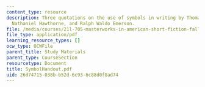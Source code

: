 ```yaml
---
content_type: resource
description: Three quotations on the use of symbols in writing by Thomas Carlyle,
  Nathaniel Hawthorne, and Ralph Waldo Emerson.
file: /media/courses/21l-705-masterworks-in-american-short-fiction-fall-2005/26d74715038bb52d6c936c88d0f8ad74_SymbolHandout.pdf
file_type: application/pdf
learning_resource_types: []
ocw_type: OCWFile
parent_title: Study Materials
parent_type: CourseSection
resourcetype: Document
title: SymbolHandout.pdf
uid: 26d74715-038b-b52d-6c93-6c88d0f8ad74
---
```

